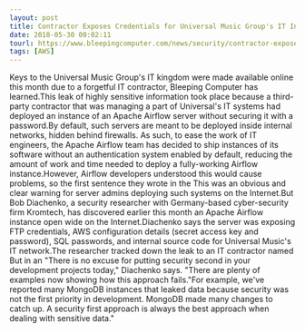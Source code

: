 ```yaml
---
layout: post
title: Contractor Exposes Credentials for Universal Music Group's IT Infrastructure
date: 2018-05-30 00:02:11
tourl: https://www.bleepingcomputer.com/news/security/contractor-exposes-credentials-for-universal-music-groups-it-infrastructure/
tags: [AWS]
---
```

Keys to the Universal Music Group's IT kingdom were made available online this month due to a forgetful IT contractor, Bleeping Computer has learned.This leak of highly sensitive information took place because a third-party contractor that was managing a part of Universal's IT systems had deployed an instance of an Apache Airflow server without securing it with a password.By default, such servers are meant to be deployed inside internal networks, hidden behind firewalls. As such, to ease the work of IT engineers, the Apache Airflow team has decided to ship instances of its software without an authentication system enabled by default, reducing the amount of work and time needed to deploy a fully-working Airflow instance.However, Airflow developers understood this would cause problems, so the first sentence they wrote in the This was an obvious and clear warning for server admins deploying such systems on the Internet.But Bob Diachenko, a security researcher with Germany-based cyber-security firm Kromtech, has discovered earlier this month an Apache Airflow instance open wide on the Internet.Diachenko says the server was exposing FTP credentials, AWS configuration details (secret access key and password), SQL passwords, and internal source code for Universal Music's IT network.The researcher tracked down the leak to an IT contractor named But in an "There is no excuse for putting security second in your development projects today," Diachenko says. "There are plenty of examples now showing how this approach fails."For example, we've reported many MongoDB instances that leaked data because security was not the first priority in development. MongoDB made many changes to catch up. A security first approach is always the best approach when dealing with sensitive data."
